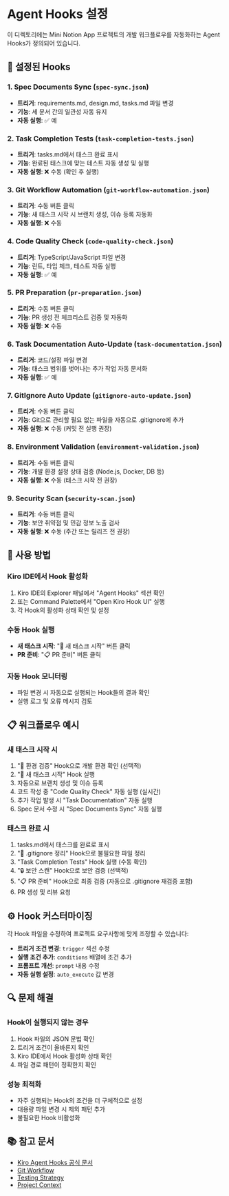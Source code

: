 # Agent Hooks 설정

이 디렉토리에는 Mini Notion App 프로젝트의 개발 워크플로우를 자동화하는 Agent Hooks가 정의되어 있습니다.

## 🔧 설정된 Hooks

### 1. **Spec Documents Sync** (`spec-sync.json`)

- **트리거**: requirements.md, design.md, tasks.md 파일 변경
- **기능**: 세 문서 간의 일관성 자동 유지
- **자동 실행**: ✅ 예

### 2. **Task Completion Tests** (`task-completion-tests.json`)

- **트리거**: tasks.md에서 태스크 완료 표시
- **기능**: 완료된 태스크에 맞는 테스트 자동 생성 및 실행
- **자동 실행**: ❌ 수동 (확인 후 실행)

### 3. **Git Workflow Automation** (`git-workflow-automation.json`)

- **트리거**: 수동 버튼 클릭
- **기능**: 새 태스크 시작 시 브랜치 생성, 이슈 등록 자동화
- **자동 실행**: ❌ 수동

### 4. **Code Quality Check** (`code-quality-check.json`)

- **트리거**: TypeScript/JavaScript 파일 변경
- **기능**: 린트, 타입 체크, 테스트 자동 실행
- **자동 실행**: ✅ 예

### 5. **PR Preparation** (`pr-preparation.json`)

- **트리거**: 수동 버튼 클릭
- **기능**: PR 생성 전 체크리스트 검증 및 자동화
- **자동 실행**: ❌ 수동

### 6. **Task Documentation Auto-Update** (`task-documentation.json`)

- **트리거**: 코드/설정 파일 변경
- **기능**: 태스크 범위를 벗어나는 추가 작업 자동 문서화
- **자동 실행**: ✅ 예

### 7. **GitIgnore Auto Update** (`gitignore-auto-update.json`)

- **트리거**: 수동 버튼 클릭
- **기능**: Git으로 관리할 필요 없는 파일을 자동으로 .gitignore에 추가
- **자동 실행**: ❌ 수동 (커밋 전 실행 권장)

### 8. **Environment Validation** (`environment-validation.json`)

- **트리거**: 수동 버튼 클릭
- **기능**: 개발 환경 설정 상태 검증 (Node.js, Docker, DB 등)
- **자동 실행**: ❌ 수동 (태스크 시작 전 권장)

### 9. **Security Scan** (`security-scan.json`)

- **트리거**: 수동 버튼 클릭
- **기능**: 보안 취약점 및 민감 정보 노출 검사
- **자동 실행**: ❌ 수동 (주간 또는 릴리즈 전 권장)

## 🚀 사용 방법

### Kiro IDE에서 Hook 활성화

1. Kiro IDE의 Explorer 패널에서 "Agent Hooks" 섹션 확인
2. 또는 Command Palette에서 "Open Kiro Hook UI" 실행
3. 각 Hook의 활성화 상태 확인 및 설정

### 수동 Hook 실행

- **새 태스크 시작**: "🚀 새 태스크 시작" 버튼 클릭
- **PR 준비**: "📋 PR 준비" 버튼 클릭

### 자동 Hook 모니터링

- 파일 변경 시 자동으로 실행되는 Hook들의 결과 확인
- 실행 로그 및 오류 메시지 검토

## 📋 워크플로우 예시

### 새 태스크 시작 시

1. "🔧 환경 검증" Hook으로 개발 환경 확인 (선택적)
2. "🚀 새 태스크 시작" Hook 실행
3. 자동으로 브랜치 생성 및 이슈 등록
4. 코드 작성 중 "Code Quality Check" 자동 실행 (실시간)
5. 추가 작업 발생 시 "Task Documentation" 자동 실행
6. Spec 문서 수정 시 "Spec Documents Sync" 자동 실행

### 태스크 완료 시

1. tasks.md에서 태스크를 완료로 표시
2. "🧹 .gitignore 정리" Hook으로 불필요한 파일 정리
3. "Task Completion Tests" Hook 실행 (수동 확인)
4. "🔒 보안 스캔" Hook으로 보안 검증 (선택적)
5. "📋 PR 준비" Hook으로 최종 검증 (자동으로 .gitignore 재검증 포함)
6. PR 생성 및 리뷰 요청

## ⚙️ Hook 커스터마이징

각 Hook 파일을 수정하여 프로젝트 요구사항에 맞게 조정할 수 있습니다:

- **트리거 조건 변경**: `trigger` 섹션 수정
- **실행 조건 추가**: `conditions` 배열에 조건 추가
- **프롬프트 개선**: `prompt` 내용 수정
- **자동 실행 설정**: `auto_execute` 값 변경

## 🔍 문제 해결

### Hook이 실행되지 않는 경우

1. Hook 파일의 JSON 문법 확인
2. 트리거 조건이 올바른지 확인
3. Kiro IDE에서 Hook 활성화 상태 확인
4. 파일 경로 패턴이 정확한지 확인

### 성능 최적화

- 자주 실행되는 Hook의 조건을 더 구체적으로 설정
- 대용량 파일 변경 시 제외 패턴 추가
- 불필요한 Hook 비활성화

## 📚 참고 문서

- [Kiro Agent Hooks 공식 문서](https://docs.kiro.ai/hooks)
- [Git Workflow](.kiro/steering/git-workflow.md)
- [Testing Strategy](.kiro/steering/testing-strategy.md)
- [Project Context](.kiro/steering/project-context.md)
